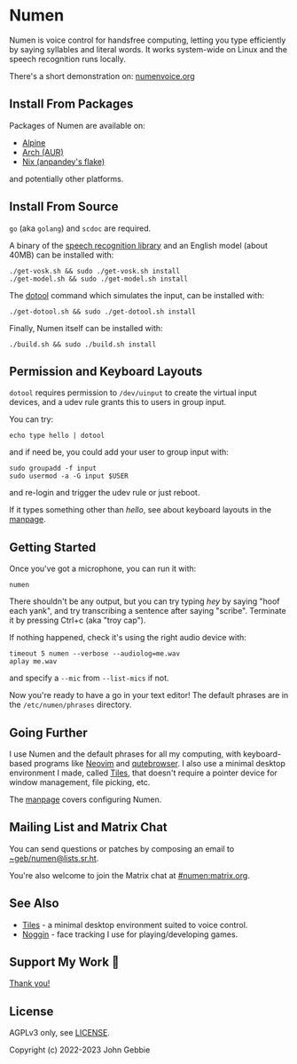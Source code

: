 # Numen

Numen is voice control for handsfree computing, letting you type efficiently
by saying syllables and literal words. It works system-wide on Linux and
the speech recognition runs locally.

There's a short demonstration on: [numenvoice.org](https://numenvoice.org)

## Install From Packages

Packages of Numen are available on:

- [Alpine](https://pkgs.alpinelinux.org/packages?name=numen)
- [Arch (AUR)](https://aur.archlinux.org/packages?SeB=N&K=numen)
- [Nix (anpandey's flake)](https://github.com/anpandey/numen-nix)

and potentially other platforms.

## Install From Source

`go` (aka `golang`) and `scdoc` are required.

A binary of the [speech recognition library](https://alphacephei.com/vosk)
and an English model (about 40MB) can be installed with:

    ./get-vosk.sh && sudo ./get-vosk.sh install
    ./get-model.sh && sudo ./get-model.sh install

The [dotool](https://sr.ht/~geb/dotool) command which simulates the input,
can be installed with:

    ./get-dotool.sh && sudo ./get-dotool.sh install

Finally, Numen itself can be installed with:

    ./build.sh && sudo ./build.sh install

## Permission and Keyboard Layouts

`dotool` requires permission to `/dev/uinput` to create the virtual input
devices, and a udev rule grants this to users in group input.

You can try:

    echo type hello | dotool

and if need be, you could add your user to group input with:

    sudo groupadd -f input
    sudo usermod -a -G input $USER

and re-login and trigger the udev rule or just reboot.

If it types something other than *hello*, see about keyboard layouts in the
[manpage](doc/numen.1.scd).

## Getting Started

Once you've got a microphone, you can run it with:

    numen

There shouldn't be any output, but you can try typing *hey* by saying "hoof
each yank", and try transcribing a sentence after saying "scribe". Terminate
it by pressing Ctrl+c (aka "troy cap").

If nothing happened, check it's using the right audio device with:

    timeout 5 numen --verbose --audiolog=me.wav
    aplay me.wav

and specify a `--mic` from `--list-mics` if not.

Now you're ready to have a go in your text editor! The default phrases are
in the `/etc/numen/phrases` directory.

## Going Further

I use Numen and the default phrases for all my computing, with
keyboard-based programs like [Neovim](https://neovim.io) and
[qutebrowser](https://qutebrowser.org). I also use a minimal desktop
environment I made, called [Tiles](https://git.sr.ht/~geb/tiles), that
doesn't require a pointer device for window management, file picking, etc.

The [manpage](doc/numen.1.scd) covers configuring Numen.

## Mailing List and Matrix Chat

You can send questions or patches by composing an email to
[~geb/numen@lists.sr.ht](https://lists.sr.ht/~geb/numen).

You're also welcome to join the Matrix chat at
[#numen:matrix.org](https://matrix.to/#/#numen:matrix.org).

## See Also

* [Tiles](https://git.sr.ht/~geb/tiles) - a minimal desktop environment
  suited to voice control.
* [Noggin](https://git.sr.ht/~geb/noggin) - face tracking I use for
  playing/developing games.

## Support My Work 👀

[Thank you!](https://liberapay.com/geb)

## License

AGPLv3 only, see [LICENSE](./LICENSE).

Copyright (c) 2022-2023 John Gebbie
